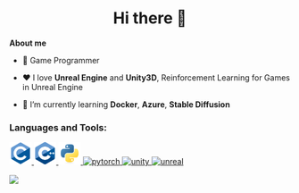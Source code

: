 <h1 align="center">Hi there 👋</h1>

**About me**

- 💼 Game Programmer 

- ❤️ I love **Unreal Engine** and **Unity3D**, Reinforcement Learning for Games in Unreal Engine

- 🌱 I’m currently learning **Docker**, **Azure**, **Stable Diffusion**


<h3 align="left">Languages and Tools:</h3>
<p align="left"> <a href="https://www.cprogramming.com/" target="_blank"> <img src="https://raw.githubusercontent.com/devicons/devicon/master/icons/c/c-original.svg" alt="c" width="40" height="40"/> </a> <a href="https://www.w3schools.com/cpp/" target="_blank"> <img src="https://raw.githubusercontent.com/devicons/devicon/master/icons/cplusplus/cplusplus-original.svg" alt="cplusplus" width="40" height="40"/> </a> <a href="https://www.python.org" target="_blank"> <img src="https://raw.githubusercontent.com/devicons/devicon/master/icons/python/python-original.svg" alt="python" width="40" height="40"/> </a> <a href="https://www.pytorch.org" target="_blank"> <img src="https://www.vectorlogo.zone/logos/pytorch/pytorch-icon.svg" alt="pytorch" width="40" height="40"/> </a> <a href="https://unity3d.com/" target="_blank"> <img src="https://raw.githubusercontent.com/kenangundogan/fontisto/036b7eca71aab1bef8e6a0518f7329f13ed62f6b/icons/svg/brand/unity.svg" alt="unity" width="40" height="40"/> </a> <a href="https://unrealengine.com/" target="_blank"> <img src="https://raw.githubusercontent.com/kenangundogan/fontisto/036b7eca71aab1bef8e6a0518f7329f13ed62f6b/icons/svg/brand/unreal-engine.svg" alt="unreal" width="40" height="40"/> </a> </p>


<a href="https://github.com/amisuki/github-readme-stats"><img align="center" src="https://github-readme-stats.vercel.app/api/top-langs/?username=amisuki&layout=compact&theme=buefy&hide_border=true" /></a> </p>
